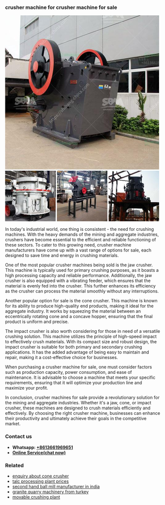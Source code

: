 <h3>crusher machine for crusher machine for sale</h3><img src='1708309389.jpg' alt=''><p>In today's industrial world, one thing is consistent - the need for crushing machines. With the heavy demands of the mining and aggregate industries, crushers have become essential to the efficient and reliable functioning of these sectors. To cater to this growing need, crusher machine manufacturers have come up with a vast range of options for sale, each designed to save time and energy in crushing materials.</p><p>One of the most popular crusher machines being sold is the jaw crusher. This machine is typically used for primary crushing purposes, as it boasts a high processing capacity and reliable performance. Additionally, the jaw crusher is also equipped with a vibrating feeder, which ensures that the material is evenly fed into the crusher. This further enhances its efficiency as the crusher can process the material smoothly without any interruptions.</p><p>Another popular option for sale is the cone crusher. This machine is known for its ability to produce high-quality end products, making it ideal for the aggregate industry. It works by squeezing the material between an eccentrically rotating cone and a concave hopper, ensuring that the final product is uniform and precise.</p><p>The impact crusher is also worth considering for those in need of a versatile crushing solution. This machine utilizes the principle of high-speed impact to effectively crush materials. With its compact size and robust design, the impact crusher is suitable for both primary and secondary crushing applications. It has the added advantage of being easy to maintain and repair, making it a cost-effective choice for businesses.</p><p>When purchasing a crusher machine for sale, one must consider factors such as production capacity, power consumption, and ease of maintenance. It is advisable to choose a machine that meets your specific requirements, ensuring that it will optimize your production line and maximize your profit.</p><p>In conclusion, crusher machines for sale provide a revolutionary solution for the mining and aggregate industries. Whether it's a jaw, cone, or impact crusher, these machines are designed to crush materials efficiently and effectively. By choosing the right crusher machine, businesses can enhance their productivity and ultimately achieve their goals in the competitive market.</p><h3>Contact us</h3><ul><li><strong>Whatsapp:&nbsp;<a href="https://wa.me/8613661969651">+8613661969651</a></strong></li><li><a href="https://swt.shibang-china.com/?git&amp;zhl&amp;crusher machine for crusher machine for sale"><strong>Online Service(chat now)</strong></a></li></ul><h3>Related</h3><ul><li><a href='enquiry about cone crusher.md'>enquiry about cone crusher</a></li><li><a href='talc processing plant prices.md'>talc processing plant prices</a></li><li><a href='second hand ball mill manufacturer in india.md'>second hand ball mill manufacturer in india</a></li><li><a href='granite quarry machinery from turkey.md'>granite quarry machinery from turkey</a></li><li><a href='movable crushing plant.md'>movable crushing plant</a></li></ul>